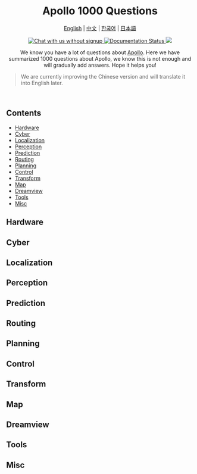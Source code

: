 <div align="center">

<h1>Apollo 1000 Questions</h1>

[English](README.md) | [中文](README.zh-cn.md) | [한국어](README.ko.md) | [日本語](README.ja.md)

<p>
  <a href="https://discord.gg/nf3NmuvZ">
      <img src="https://img.shields.io/discord/1237738060175769601?style=social&logo=discord" alt="Chat with us without signup" title="Chat with us without signup">
  </a>
  <a href='https://apollo-1000-questions.readthedocs.io/en/latest/?badge=latest'>
      <img src='https://readthedocs.org/projects/apollo-1000-questions/badge/?version=latest' alt='Documentation Status' />
  </a>
  <a href="https://github.com/ApolloAuto/Apollo-1000-questions/blob/main/LICENSE" alt="License">
    <img src="https://img.shields.io/github/license/ApolloAuto/Apollo-1000-questions">
  </a>
</p>


We know you have a lot of questions about [Apollo](https://github.com/ApolloAuto/apollo). Here we have summarized 1000 questions about Apollo, we know this is not enough and will gradually add answers. Hope it helps you!
</div>

> We are currently improving the Chinese version and will translate it into English later.

<br>

## Contents

- [Hardware](#hardware)
- [Cyber](#cyber)
- [Localization](#localization)
- [Perception](#perception)
- [Prediction](#prediction)
- [Routing](#routing)
- [Planning](#planning)
- [Control](#control)
- [Transform](#transform)
- [Map](#map)
- [Dreamview](#dreamview)
- [Tools](#tools)
- [Misc](#misc)


## Hardware

## Cyber

## Localization

## Perception

## Prediction

## Routing

## Planning

## Control

## Transform

## Map

## Dreamview

## Tools

## Misc
